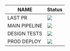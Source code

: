 | NAME  | Status  |
|---|---|
| LAST PR  | ![](https://github.com/skrubi9/gitactions/actions/workflows/workflow_pr.yml/badge.svg)  |
|  MAIN PIPELINE |   ![](https://github.com/skrubi9/gitactions/actions/workflows/workflow.yml/badge.svg) | 
|  DESIGN TESTS |   ![](https://github.com/skrubi9/gitactions/actions/workflows/test.yml/badge.svg) | 
|  PROD DEPLOY |   ![](https://github.com/skrubi9/gitactions/actions/workflows/production.yml/badge.svg) | 